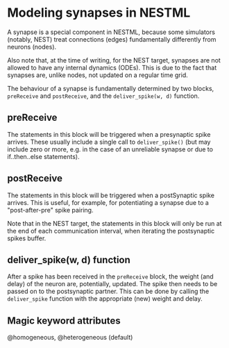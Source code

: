 Modeling synapses in NESTML
===========================

A synapse is a special component in NESTML, because some simulators (notably, NEST) treat connections (edges) fundamentally differently from neurons (nodes).

Also note that, at the time of writing, for the NEST target, synapses are not allowed to have any internal dynamics (ODEs). This is due to the fact that synapses are, unlike nodes, not updated on a regular time grid.

The behaviour of a synapse is fundamentally determined by two blocks, `preReceive` and `postReceive`, and the `deliver_spike(w, d)` function.


preReceive
----------

The statements in this block will be triggered when a presynaptic spike arrives. These usually include a single call to `deliver_spike()` (but may include zero or more, e.g. in the case of an unreliable synapse or due to if..then..else statements).


postReceive
-----------

The statements in this block will be triggered when a postSynaptic spike arrives. This is useful, for example, for potentiating a synapse due to a "post-after-pre" spike pairing.

Note that in the NEST target, the statements in this block will only be run at the end of each communication interval, when iterating the postsynaptic spikes buffer.



deliver_spike(w, d) function
----------------------------

After a spike has been received in the `preReceive` block, the weight (and delay) of the neuron are, potentially, updated. The spike then needs to be passed on to the postsynaptic partner. This can be done by calling the `deliver_spike` function with the appropriate (new) weight and delay.




Magic keyword attributes
------------------------

@homogeneous, @heterogeneous (default)







